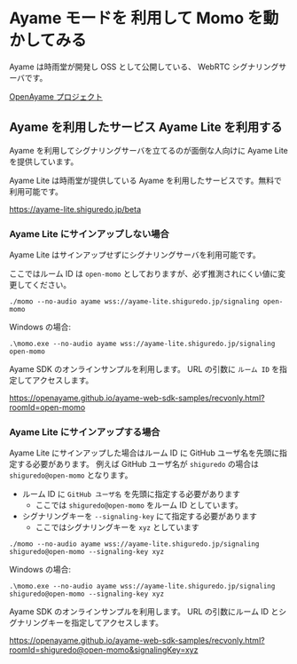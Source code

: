 # Ayame モードを 利用して Momo を動かしてみる

Ayame は時雨堂が開発し OSS として公開している、 WebRTC シグナリングサーバです。

[OpenAyame プロジェクト](https://gist.github.com/voluntas/90cc9686a11de2f1acca845c6278a824)

## Ayame を利用したサービス Ayame Lite を利用する

Ayame を利用してシグナリングサーバを立てるのが面倒な人向けに Ayame Lite を提供しています。

Ayame Lite は時雨堂が提供している Ayame を利用したサービスです。無料で利用可能です。

https://ayame-lite.shiguredo.jp/beta

### Ayame Lite にサインアップしない場合

Ayame Lite はサインアップせずにシグナリングサーバを利用可能です。

ここではルーム ID は `open-momo` としておりますが、必ず推測されにくい値に変更してください。

```shell
./momo --no-audio ayame wss://ayame-lite.shiguredo.jp/signaling open-momo
```

Windows の場合:

```
.\momo.exe --no-audio ayame wss://ayame-lite.shiguredo.jp/signaling open-momo
```


Ayame SDK のオンラインサンプルを利用します。 URL の引数に `ルーム ID` を指定してアクセスします。

https://openayame.github.io/ayame-web-sdk-samples/recvonly.html?roomId=open-momo

### Ayame Lite にサインアップする場合

Ayame Lite にサインアップした場合はルーム ID に GitHub ユーザ名を先頭に指定する必要があります。
例えば GitHub ユーザ名が `shiguredo` の場合は `shiguredo@open-momo` となります。

- ルーム ID に `GitHub ユーザ名` を先頭に指定する必要があります
    - ここでは `shiguredo@open-momo` をルーム ID としています。
- シグナリングキーを `--signaling-key` にて指定する必要があります
    - ここではシグナリングキーを `xyz` としています

```shell
./momo --no-audio ayame wss://ayame-lite.shiguredo.jp/signaling shiguredo@open-momo --signaling-key xyz
```

Windows の場合:

```
.\momo.exe --no-audio ayame wss://ayame-lite.shiguredo.jp/signaling shiguredo@open-momo --signaling-key xyz
```

Ayame SDK のオンラインサンプルを利用します。 URL の引数にルーム ID とシグナリングキーを指定してアクセスします。

https://openayame.github.io/ayame-web-sdk-samples/recvonly.html?roomId=shiguredo@open-momo&signalingKey=xyz
